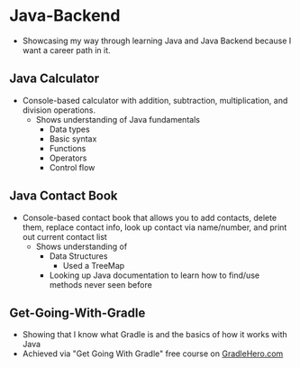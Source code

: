 # Java-Backend

- Showcasing my way through learning Java and Java Backend because I want a career path in it.

## Java Calculator

- Console-based calculator with addition, subtraction, multiplication, and division operations.
    - Shows understanding of Java fundamentals 
        - Data types
        - Basic syntax
        - Functions
        - Operators
        - Control flow

## Java Contact Book

- Console-based contact book that allows you to add contacts, delete them, replace contact info, look up contact via name/number, and print out current contact list
    - Shows understanding of
        - Data Structures
            - Used a TreeMap
        - Looking up Java documentation to learn how to find/use methods never seen before

## Get-Going-With-Gradle

- Showing that I know what Gradle is and the basics of how it works with Java
- Achieved via "Get Going With Gradle" free course on <a href="gradlehero.com" target="_blank"> GradleHero.com </a>